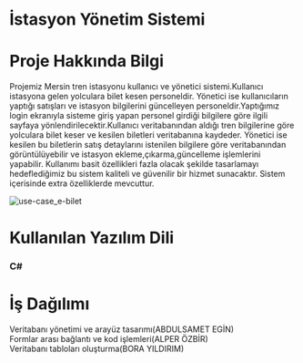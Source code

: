 # İstasyon Yönetim Sistemi
# Proje Hakkında Bilgi
Projemiz Mersin tren istasyonu kullanıcı ve yönetici sistemi.Kullanıcı istasyona gelen yolculara bilet kesen personeldir.
Yönetici ise kullanıcıların yaptığı satışları ve istasyon bilgilerini güncelleyen personeldir.Yaptığımız login ekranıyla sisteme giriş yapan personel
girdiği bilgilere göre ilgili sayfaya yönlendirilecektir.Kullanıcı veritabanından aldığı tren bilgilerine göre yolculara bilet keser ve kesilen biletleri veritabanına kaydeder.
Yönetici ise kesilen bu biletlerin satış detaylarını istenilen bilgilere göre veritabanından görüntülüyebilir ve istasyon ekleme,çıkarma,güncelleme işlemlerini yapabilir. Kullanımı
basit özellikleri fazla olacak şekilde tasarlamayı hedeflediğimiz bu sistem kaliteli ve güvenilir bir hizmet sunacaktır.
Sistem içerisinde extra özelliklerde mevcuttur.

![use-case_e-bilet](https://user-images.githubusercontent.com/101656901/235418798-4c1af7ec-15fc-4707-a906-35ee97cb9527.png)


# Kullanılan Yazılım Dili
### C# 

# İş Dağılımı
Veritabanı yönetimi ve arayüz tasarımı(ABDULSAMET EGİN) <br/>
Formlar arası bağlantı ve kod işlemleri(ALPER ÖZBİR) <br/>
Veritabanı tabloları oluşturma(BORA YILDIRIM)




